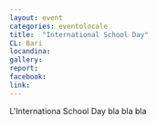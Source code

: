 ```yaml
---
layout: event
categories: eventolocale
title:  "International School Day"
CL: Bari
locandina:
gallery:
report:
facebook:
link: 
---
```


L'Internationa School Day bla bla bla
